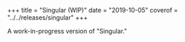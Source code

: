 +++
title = "Singular (WIP)"
date = "2019-10-05"
coverof = "../../releases/singular"
+++

A work-in-progress version of "Singular."